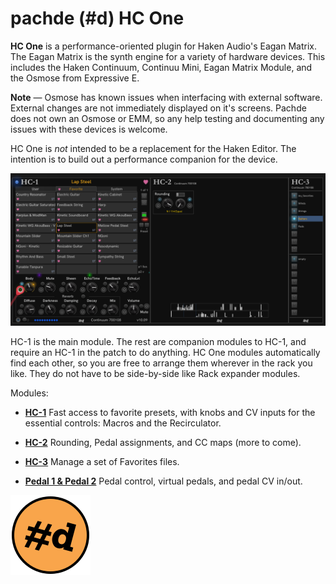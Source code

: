 # pachde (#d) HC One

**HC One** is a performance-oriented plugin for Haken Audio's Eagan Matrix.
The Eagan Matrix is the synth engine for a variety of hardware devices.
This includes the Haken Continuum, Continuu Mini, Eagan Matrix Module, and the Osmose from Expressive E.

**Note** — Osmose has known issues when interfacing with external software.
External changes are not immediately displayed on it's screens.
Pachde does not own an Osmose or EMM, so any help testing and documenting any issues with these devices is welcome.

HC One is *not* intended to be a replacement for the Haken Editor.
The intention is to build out a performance companion for the device.

![HC One modules](HC-1.png)

HC-1 is the main module.
The rest are companion modules to HC-1, and require an HC-1 in the patch to do anything.
HC One modules automatically find each other, so you are free to arrange them wherever in the rack you like.
They do not have to be side-by-side like Rack expander modules.

Modules:

- **[HC-1](HC-1.md)** Fast access to favorite presets, with knobs and CV inputs for the essential controls: Macros and the Recirculator.

- **[HC-2](HC-2.md)** Rounding, Pedal assignments, and CC maps (more to come).

- **[HC-3](HC-3.md)** Manage a set of Favorites files.

- **[Pedal 1 & Pedal 2](Pedals.md)** Pedal control, virtual pedals, and pedal CV in/out.

![pachde (#d) logo](Logo.svg)

